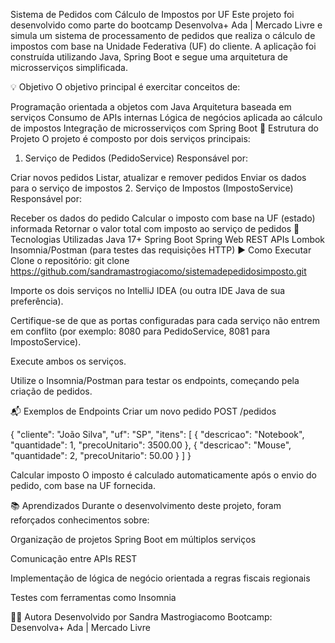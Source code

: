 Sistema de Pedidos com Cálculo de Impostos por UF
Este projeto foi desenvolvido como parte do bootcamp Desenvolva+ Ada | Mercado Livre e simula um sistema de processamento de pedidos que realiza o cálculo de impostos com base na Unidade Federativa (UF) do cliente. A aplicação foi construída utilizando Java, Spring Boot e segue uma arquitetura de microsserviços simplificada.

💡 Objetivo
O objetivo principal é exercitar conceitos de:

Programação orientada a objetos com Java
Arquitetura baseada em serviços
Consumo de APIs internas
Lógica de negócios aplicada ao cálculo de impostos
Integração de microsserviços com Spring Boot
🧱 Estrutura do Projeto
O projeto é composto por dois serviços principais:

1. Serviço de Pedidos (PedidoService)
Responsável por:

Criar novos pedidos
Listar, atualizar e remover pedidos
Enviar os dados para o serviço de impostos
2. Serviço de Impostos (ImpostoService)
Responsável por:

Receber os dados do pedido
Calcular o imposto com base na UF (estado) informada
Retornar o valor total com imposto ao serviço de pedidos
🔧 Tecnologias Utilizadas
Java 17+
Spring Boot
Spring Web
REST APIs
Lombok
Insomnia/Postman (para testes das requisições HTTP)
▶️ Como Executar
Clone o repositório:
git clone https://github.com/sandramastrogiacomo/sistemadepedidosimposto.git

Importe os dois serviços no IntelliJ IDEA (ou outra IDE Java de sua preferência).

Certifique-se de que as portas configuradas para cada serviço não entrem em conflito (por exemplo: 8080 para PedidoService, 8081 para ImpostoService).

Execute ambos os serviços.

Utilize o Insomnia/Postman para testar os endpoints, começando pela criação de pedidos.

📬 Exemplos de Endpoints
Criar um novo pedido
POST /pedidos

{
  "cliente": "João Silva",
  "uf": "SP",
  "itens": [
    {
      "descricao": "Notebook",
      "quantidade": 1,
      "precoUnitario": 3500.00
    },
    {
      "descricao": "Mouse",
      "quantidade": 2,
      "precoUnitario": 50.00
    }
  ]
}

Calcular imposto
O imposto é calculado automaticamente após o envio do pedido, com base na UF fornecida.

📚 Aprendizados
Durante o desenvolvimento deste projeto, foram reforçados conhecimentos sobre:

Organização de projetos Spring Boot em múltiplos serviços

Comunicação entre APIs REST

Implementação de lógica de negócio orientada a regras fiscais regionais

Testes com ferramentas como Insomnia

🧑‍💻 Autora
Desenvolvido por Sandra Mastrogiacomo
Bootcamp: Desenvolva+ Ada | Mercado Livre